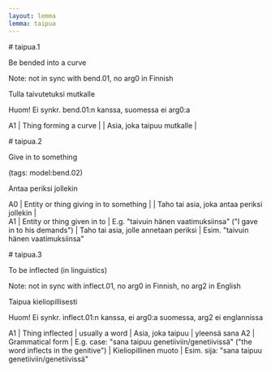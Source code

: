 ```yaml
---
layout: lemma
lemma: taipua
---
```


<div class="sense">
# <span class="sensename">taipua.1</span>

<span class="description">Be bended into a curve</span>

Note: not in sync with bend.01, no arg0 in Finnish

<span class="description">Tulla taivutetuksi mutkalle</span>

Huom! Ei synkr. bend.01:n kanssa, suomessa ei arg0:a

A1 | Thing forming a curve |   | Asia, joka taipuu mutkalle |  

</div>

<div class="sense">
# <span class="sensename">taipua.2</span>

<span class="description">Give in to something</span>

(tags: model:bend.02)

<span class="description">Antaa periksi jollekin</span>

A0 | Entity or thing giving in to something |   | Taho tai asia, joka antaa periksi jollekin |  
A1 | Entity or thing given in to | E.g. "taivuin hänen vaatimuksiinsa" ("I gave in to his demands") | Taho tai asia, jolle annetaan periksi | Esim. "taivuin hänen vaatimuksiinsa"

</div>

<div class="sense">
# <span class="sensename">taipua.3</span>

<span class="description">To be inflected (in linguistics)</span>

Note: not in sync with inflect.01, no arg0 in Finnish, no arg2 in English

<span class="description">Taipua kieliopillisesti</span>

Huom! Ei synkr. inflect.01:n kanssa, ei arg0:a suomessa, arg2 ei englannissa

A1 | Thing inflected | usually a word | Asia, joka taipuu | yleensä sana
A2 | Grammatical form | E.g. case: "sana taipuu genetiiviin/genetiivissä" ("the word inflects in the genitive") | Kieliopillinen muoto | Esim. sija: "sana taipuu genetiiviin/genetiivissä"

</div>

